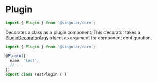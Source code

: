 # Plugin

```ts
import { Plugin } from '@singular/core';
```

Decorates a class as a plugin component. This decorator takes a [PluginDecoratorArgs](../models/plugindecoratorargs) object as argument for component configuration.

```ts
import { Plugin } from '@singular/core';

@Plugin({
  name: 'test',
  // ...
})
export class TestPlugin { }
```
